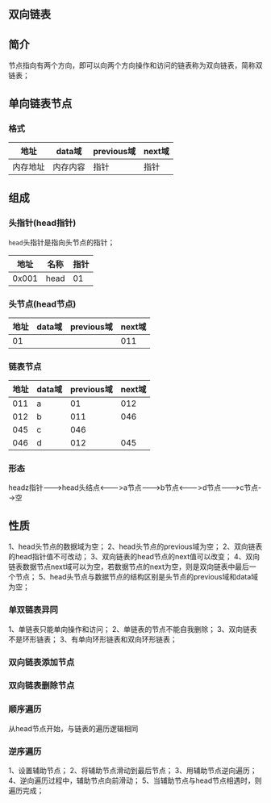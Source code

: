 ## 双向链表

## 简介
节点指向有两个方向，即可以向两个方向操作和访问的链表称为双向链表，简称双链表；

## 单向链表节点
### 格式

| 地址 | data域 | previous域 | next域 |
|---|---|---|---|
| 内存地址 | 内存内容 | 指针 | 指针 |

## 组成

### 头指针(head指针)
`head`头指针是指向头节点的指针；

| 地址 | 名称 |指针 |
|---|---|---|
| 0x001 | head |01 |

### 头节点(head节点)

| 地址 | data域 | previous域 | next域 |
|---|---|---|---|
| 01 |  |  | 011 |

### 链表节点

| 地址 | data域 | previous域 | next域 |
|---|---|---|---|
| 011 | a | 01 | 012 |
| 012 | b | 011 | 046 |
| 045 | c | 046 |  |
| 046 | d | 012 | 045 |

### 形态
headz指针--->head头结点<--->a节点--->b节点<--->d节点--->c节点-->空

## 性质
1、head头节点的数据域为空；
2、head头节点的previous域为空；
2、双向链表的head指针值不可改动；
3、双向链表的head节点的next值可以改变；
4、双向链表数据节点next域可以为空，若数据节点的next为空，则是双向链表中最后一个节点；
5、head头节点与数据节点的结构区别是头节点的previous域和data域为空；

### 单双链表异同
1、单链表只能单向操作和访问；
2、单链表的节点不能自我删除；
3、双向链表不是环形链表；
3、有单向环形链表和双向环形链表；

### 双向链表添加节点

### 双向链表删除节点

### 顺序遍历
从head节点开始，与链表的遍历逻辑相同

### 逆序遍历
1、设置辅助节点；
2、将辅助节点滑动到最后节点；
3、用辅助节点逆向遍历；
4、逆向遍历过程中，辅助节点向前滑动；
5、当辅助节点与head节点相遇时，则遍历完成；
